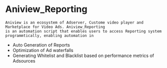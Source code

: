 # Aniview_Reporting

    Aniview is an ecosystem of Adserver, Custome video player and Marketplace for Video Ads. Aniview_Reporting
    is an automation script that enables users to access Reporting system programmtically, enabling automation in 
    
  * Auto Generation of Reports
  * Optimization of Ad waterfalls
  * Generating Whitelist and Blacklist based on performance metrics of Adsources
